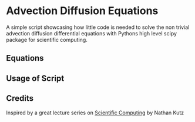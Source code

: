 # Advection Diffusion Equations
A simple script showcasing how little code is needed to solve the non trivial advection diffusion differential equations with Pythons high level scipy package for scientific computing. 

## Equations


## Usage of Script


## Credits
Inspired by a great lecture series on [Scientific Computing](https://www.youtube.com/playlist?list=PL2e45QSKfSj3jU4piHvVe-SIZU6CTAdve) by Nathan Kutz
